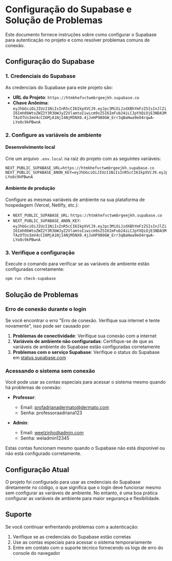 # Configuração do Supabase e Solução de Problemas

Este documento fornece instruções sobre como configurar o Supabase para autenticação no projeto e como resolver problemas comuns de conexão.

## Configuração do Supabase

### 1. Credenciais do Supabase

As credenciais do Supabase para este projeto são:

- **URL do Projeto**: `https://htmkhefvctwmbrgeejkh.supabase.co`
- **Chave Anônima**: `eyJhbGciOiJIUzI1NiIsInR5cCI6IkpXVCJ9.eyJpc3MiOiJzdXBhYmFzZSIsInJlZiI6Imh0bWtoZWZ2Y3R3bWJyZ2VlamtoIiwicm9sZSI6ImFub24iLCJpYXQiOjE3NDA3MTAzOTUsImV4cCI6MjA1NjI4NjM5NX0.4jJxHP980GW_Err3qBaHwa9eO4rqwA-LYo8c9kPBwnA`

### 2. Configure as variáveis de ambiente

#### Desenvolvimento local

Crie um arquivo `.env.local` na raiz do projeto com as seguintes variáveis:

```
NEXT_PUBLIC_SUPABASE_URL=https://htmkhefvctwmbrgeejkh.supabase.co
NEXT_PUBLIC_SUPABASE_ANON_KEY=eyJhbGciOiJIUzI1NiIsInR5cCI6IkpXVCJ9.eyJpc3MiOiJzdXBhYmFzZSIsInJlZiI6Imh0bWtoZWZ2Y3R3bWJyZ2VlamtoIiwicm9sZSI6ImFub24iLCJpYXQiOjE3NDA3MTAzOTUsImV4cCI6MjA1NjI4NjM5NX0.4jJxHP980GW_Err3qBaHwa9eO4rqwA-LYo8c9kPBwnA
```

#### Ambiente de produção

Configure as mesmas variáveis de ambiente na sua plataforma de hospedagem (Vercel, Netlify, etc.):

- `NEXT_PUBLIC_SUPABASE_URL`: `https://htmkhefvctwmbrgeejkh.supabase.co`
- `NEXT_PUBLIC_SUPABASE_ANON_KEY`: `eyJhbGciOiJIUzI1NiIsInR5cCI6IkpXVCJ9.eyJpc3MiOiJzdXBhYmFzZSIsInJlZiI6Imh0bWtoZWZ2Y3R3bWJyZ2VlamtoIiwicm9sZSI6ImFub24iLCJpYXQiOjE3NDA3MTAzOTUsImV4cCI6MjA1NjI4NjM5NX0.4jJxHP980GW_Err3qBaHwa9eO4rqwA-LYo8c9kPBwnA`

### 3. Verifique a configuração

Execute o comando para verificar se as variáveis de ambiente estão configuradas corretamente:

```bash
npm run check-supabase
```

## Solução de Problemas

### Erro de conexão durante o login

Se você encontrar o erro "Erro de conexão. Verifique sua internet e tente novamente", isso pode ser causado por:

1. **Problemas de conectividade**: Verifique sua conexão com a internet
2. **Variáveis de ambiente não configuradas**: Certifique-se de que as variáveis de ambiente do Supabase estão configuradas corretamente
3. **Problemas com o serviço Supabase**: Verifique o status do Supabase em [status.supabase.com](https://status.supabase.com/)

### Acessando o sistema sem conexão

Você pode usar as contas especiais para acessar o sistema mesmo quando há problemas de conexão:

- **Professor**: 
  - Email: profadrianadermato@dermato.com
  - Senha: professoraadriana123

- **Admin**: 
  - Email: weelzinho@admin.com
  - Senha: weladmin12345

Estas contas funcionam mesmo quando o Supabase não está disponível ou não está configurado corretamente.

## Configuração Atual

O projeto foi configurado para usar as credenciais do Supabase diretamente no código, o que significa que o login deve funcionar mesmo sem configurar as variáveis de ambiente. No entanto, é uma boa prática configurar as variáveis de ambiente para maior segurança e flexibilidade.

## Suporte

Se você continuar enfrentando problemas com a autenticação:

1. Verifique se as credenciais do Supabase estão corretas
2. Use as contas especiais para acessar o sistema temporariamente
3. Entre em contato com o suporte técnico fornecendo os logs de erro do console do navegador 